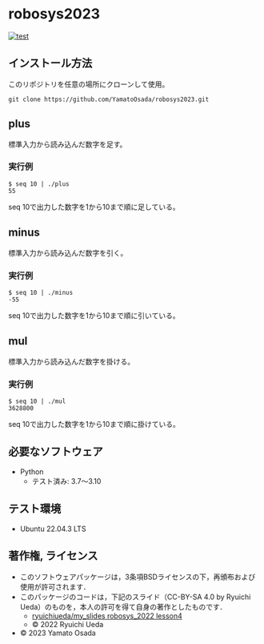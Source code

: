 # robosys2023
[![test](https://github.com/YamatoOsada/robosys2023/actions/workflows/test.yml/badge.svg)](https://github.com/YamatoOsada/robosys2023/actions/workflows/test.yml)

## インストール方法 
このリポジトリを任意の場所にクローンして使用。
```
git clone https://github.com/YamatoOsada/robosys2023.git
```

## plus
標準入力から読み込んだ数字を足す。
### 実行例
```
$ seq 10 | ./plus
55
```
seq 10で出力した数字を1から10まで順に足している。

## minus
標準入力から読み込んだ数字を引く。
### 実行例
```
$ seq 10 | ./minus
-55
```
seq 10で出力した数字を1から10まで順に引いている。

## mul
標準入力から読み込んだ数字を掛ける。
### 実行例
```
$ seq 10 | ./mul
3628800
```
seq 10で出力した数字を1から10まで順に掛けている。

## 必要なソフトウェア
* Python
  * テスト済み: 3.7〜3.10

## テスト環境
* Ubuntu 22.04.3 LTS

## 著作権, ライセンス
* このソフトウェアパッケージは，3条項BSDライセンスの下，再頒布および使用が許可されます．
* このパッケージのコードは，下記のスライド（CC-BY-SA 4.0 by Ryuichi Ueda）のものを，本人の許可を得て自身の著作としたものです．
     * [ryuichiueda/my_slides robosys_2022 lesson4](https://github.com/ryuichiueda/my_slides/blob/master/robosys_2022/lesson4.md)
     * © 2022 Ryuichi Ueda
* © 2023 Yamato Osada
